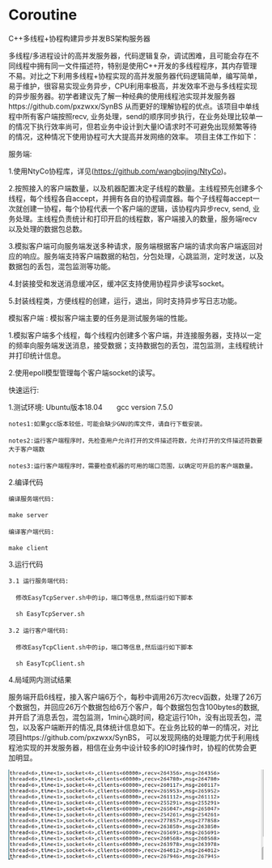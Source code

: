 # Coroutine
C++多线程+协程构建异步并发BS架构服务器


多线程/多进程设计的高并发服务器，代码逻辑复杂，调试困难，且可能会存在不同线程中拥有同一文件描述符，特别是使用C++开发的多线程程序，其内存管理不易。对比之下利用多线程+协程实现的高并发服务器代码逻辑简单，编写简单，易于维护，很容易实现业务异步，CPU利用率极高，并发效率不逊与多线程实现的异步服务器。初学者建议先了解一种经典的使用线程池实现并发服务器https://github.com/pxzwxx/SynBS
从而更好的理解协程的优点。该项目中单线程中所有客户端按照recv, 业务处理，send的顺序同步执行，在业务处理比较单一的情况下执行效率尚可，但若业务中设计到大量IO请求时不可避免出现频繁等待的情况，这种情况下使用协程可大大提高并发网络的效率。
项目主体工作如下：

服务端:
  
  1.使用NtyCo协程库，详见(https://github.com/wangbojing/NtyCo)。
  
  2.按照接入的客户端数量，以及机器配置决定子线程的数量。主线程预先创建多个线程，每个线程各自accept，并拥有各自的协程调度器。每个子线程每accept一次就创建一协程，每个协程代表一个客户端的逻辑，该协程内异步recv, send, 业务处理。主线程负责统计和打印开启的线程数，客户端接入的数量，服务端recv以及处理的数据包总数。
  
  3.模拟客户端可向服务端发送多种请求，服务端根据客户端的请求向客户端返回对应的响应。服务端支持客户端数据的粘包，分包处理，心跳监测，定时发送，以及数据包的丢包，混包监测等功能。
  
  4.封装接受和发送消息缓冲区，缓冲区支持使用协程异步读写socket。
  
  5.封装线程类，方便线程的创建，运行，退出，同时支持异步写日志功能。
  
模拟客户端 : 模拟客户端主要的任务是测试服务端的性能。

  1.模拟客户端多个线程，每个线程内创建多个客户端，并连接服务器，支持以一定的频率向服务端发送消息，接受数据；支持数据包的丢包，混包监测，主线程统计并打印统计信息。
  
  2.使用epoll模型管理每个客户端socket的读写。
  
快速运行:

  1.测试环境:
    Ubuntu版本18.04　　gcc version 7.5.0
    
    notes1:如果gcc版本较低，可能会缺少GNU的库文件，请自行下载安装。
    
    notes2:运行客户端程序时，先检查用户允许打开的文件描述符数，允许打开的文件描述符数要大于客户端数
    
    notes3:运行客户端程序时，需要检查机器的可用的端口范围，以确定可开启的客户端数量。
          
    
  2.编译代码
    
    编译服务端代码:
    
    make server
    
    编译客户端代码:
    
    make client
    
  3.运行代码
    
    3.1 运行服务端代码:
    
      修改EasyTcpServer.sh中的ip，端口等信息,然后运行如下脚本
    
      sh EasyTcpServer.sh
     
    3.2 运行客户端代码:
     
      修改EasyTcpClient.sh中的ip，端口等信息,然后运行如下脚本
    
      sh EasyTcpClient.sh
   
   4.局域网内测试结果
   
   服务端开启6线程，接入客户端6万个，每秒中调用26万次recv函数，处理了26万个数据包，并回应26万个数据包给6万个客户，每个数据包包含100bytes的数据, 并开启了消息丢包，混包监测，1min心跳时间，稳定运行10h，没有出现丢包，混包，以及客户端断开的情况,具体统计信息如下。在业务比较的单一的情况，对比项目https://github.com/pxzwxx/SynBS，
   可以发现网络的处理能力优于利用线程池实现的并发服务器，相信在业务中设计较多的IO时操作时，协程的优势会更加明显。
    
   ![image](https://github.com/pxzwxx/Coroutine/blob/master/Coroutinue/server.png)
   
   
   
  
  

 
  
